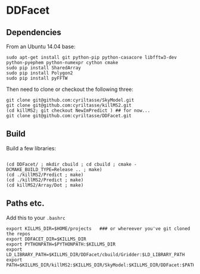 # DDFacet

## Dependencies

From an Ubuntu 14.04 base:

```
sudo apt-get install git python-pip python-casacore libfftw3-dev python-pyephem python-numexpr cython cmake
sudo pip install SharedArray
sudo pip install Polygon2
sudo pip install pyFFTW
```

Then need to clone or checkout the following three:

```
git clone git@github.com:cyriltasse/SkyModel.git
git clone git@github.com:cyriltasse/killMS2.git
(cd killMS2; git checkout NewImPredict ) ## for now...
git clone git@github.com:cyriltasse/DDFacet.git

```

## Build

Build a few libraries:

```

(cd DDFacet/ ; mkdir cbuild ; cd cbuild ; cmake -DCMAKE_BUILD_TYPE=Release .. ; make)
(cd ./killMS2/Predict ; make)
(cd ./killMS2/Predict ; make)
(cd killMS2/Array/Dot ; make)
```

## Paths etc.

Add this to your ``.bashrc``

```
export KILLMS_DIR=$HOME/projects   ### or whereever you've git cloned the repos
export DDFACET_DIR=$KILLMS_DIR
export PYTHONPATH=$PYTHONPATH:$KILLMS_DIR
export LD_LIBRARY_PATH=$KILLMS_DIR/DDFacet/cbuild/Gridder:$LD_LIBRARY_PATH
export PATH=$KILLMS_DIR/killMS2:$KILLMS_DIR/SkyModel:$KILLMS_DIR/DDFacet:$PATH
```

